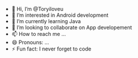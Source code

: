 - 👋 Hi, I’m @Toryiloveu
- 👀 I’m interested in Android development
- 🌱 I’m currently learning Java
- 💞️ I’m looking to collaborate on App developement
- 📫 How to reach me ...
- 😄 Pronouns: ...
- ⚡ Fun fact: I never forget to code

<!---
Toryiloveu/Toryiloveu is a ✨ special ✨ repository because its `README.md` (this file) appears on your GitHub profile.
You can click the Preview link to take a look at your changes.
--->
